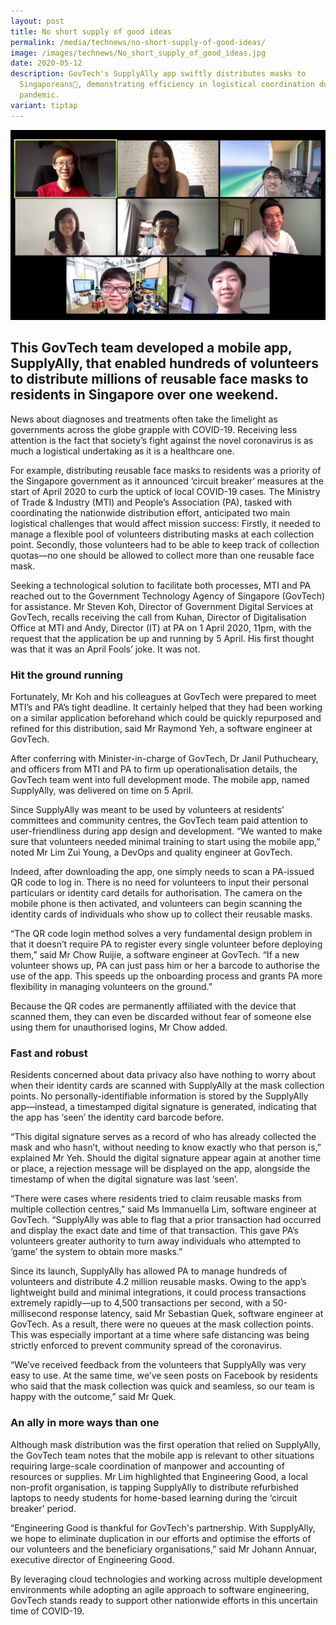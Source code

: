 ```yaml
---
layout: post
title: No short supply of good ideas
permalink: /media/technews/no-short-supply-of-good-ideas/
image: /images/technews/No_short_supply_of_good_ideas.jpg
date: 2020-05-12
description: GovTech's SupplyAlly app swiftly distributes masks to
  Singaporeans📱, demonstrating efficiency in logistical coordination during the
  pandemic.
variant: tiptap
---
```

![The SupplyAlly team from GovTech in a Smart Nation](/images/technews/SupplyAlly-GovTech-team-photo.jpg)

This GovTech team developed a mobile app, SupplyAlly, that enabled hundreds of volunteers to distribute millions of reusable face masks to residents in Singapore over one weekend. 
---

News about diagnoses and treatments often take the limelight as governments across the globe grapple with COVID-19. Receiving less attention is the fact that society’s fight against the novel coronavirus is as much a logistical undertaking as it is a healthcare one.

For example, distributing reusable face masks to residents was a priority of the Singapore government as it announced ‘circuit breaker’ measures at the start of April 2020 to curb the uptick of local COVID-19 cases. The Ministry of Trade & Industry (MTI) and People’s Association (PA), tasked with coordinating the nationwide distribution effort, anticipated two main logistical challenges that would affect mission success: Firstly, it needed to manage a flexible pool of volunteers distributing masks at each collection point. Secondly, those volunteers had to be able to keep track of collection quotas—no one should be allowed to collect more than one reusable face mask.

Seeking a technological solution to facilitate both processes, MTI and PA reached out to the Government Technology Agency of Singapore (GovTech) for assistance. Mr Steven Koh, Director of Government Digital Services at GovTech, recalls receiving the call from Kuhan, Director of Digitalisation Office at MTI and Andy, Director (IT) at PA on 1 April 2020, 11pm, with the request that the application be up and running by 5 April. His first thought was that it was an April Fools’ joke. It was not. 

### **Hit the ground running**

Fortunately, Mr Koh and his colleagues at GovTech were prepared to meet MTI’s and PA’s tight deadline. It certainly helped that they had been working on a similar application beforehand which could be quickly repurposed and refined for this distribution, said Mr Raymond Yeh, a software engineer at GovTech.

After conferring with Minister-in-charge of GovTech, Dr Janil Puthucheary, and officers from MTI and PA to firm up operationalisation details, the GovTech team went into full development mode. The mobile app, named SupplyAlly, was delivered on time on 5 April.

Since SupplyAlly was meant to be used by volunteers at residents’ committees and community centres, the GovTech team paid attention to user-friendliness during app design and development. “We wanted to make sure that volunteers needed minimal training to start using the mobile app,” noted Mr Lim Zui Young, a DevOps and quality engineer at GovTech. 

Indeed, after downloading the app, one simply needs to scan a PA-issued QR code to log in. There is no need for volunteers to input their personal particulars or identity card details for authorisation. The camera on the mobile phone is then activated, and volunteers can begin scanning the identity cards of individuals who show up to collect their reusable masks.

“The QR code login method solves a very fundamental design problem in that it doesn’t require PA to register every single volunteer before deploying them,” said Mr Chow Ruijie, a software engineer at GovTech. “If a new volunteer shows up, PA can just pass him or her a barcode to authorise the use of the app. This speeds up the onboarding process and grants PA more flexibility in managing volunteers on the ground.”

Because the QR codes are permanently affiliated with the device that scanned them, they can even be discarded without fear of someone else using them for unauthorised logins, Mr Chow added. 

### **Fast and robust**

Residents concerned about data privacy also have nothing to worry about when their identity cards are scanned with SupplyAlly at the mask collection points. No personally-identifiable information is stored by the SupplyAlly app—instead, a timestamped digital signature is generated, indicating that the app has ‘seen’ the identity card barcode before.

“This digital signature serves as a record of who has already collected the mask and who hasn’t, without needing to know exactly who that person is,” explained Mr Yeh. Should the digital signature appear again at another time or place, a rejection message will be displayed on the app, alongside the timestamp of when the digital signature was last ‘seen’.

“There were cases where residents tried to claim reusable masks from multiple collection centres,” said Ms Immanuella Lim, software engineer at GovTech. “SupplyAlly was able to flag that a prior transaction had occurred and display the exact date and time of that transaction. This gave PA’s volunteers greater authority to turn away individuals who attempted to ‘game’ the system to obtain more masks.”

Since its launch, SupplyAlly has allowed PA to manage hundreds of volunteers and distribute 4.2 million reusable masks. Owing to the app’s lightweight build and minimal integrations, it could process transactions extremely rapidly—up to 4,500 transactions per second, with a 50-millisecond response latency, said Mr Sebastian Quek, software engineer at GovTech. As a result, there were no queues at the mask collection points. This was especially important at a time where safe distancing was being strictly enforced to prevent community spread of the coronavirus.

“We’ve received feedback from the volunteers that SupplyAlly was very easy to use. At the same time, we’ve seen posts on Facebook by residents who said that the mask collection was quick and seamless, so our team is happy with the outcome,” said Mr Quek. 

### **An ally in more ways than one**

Although mask distribution was the first operation that relied on SupplyAlly, the GovTech team notes that the mobile app is relevant to other situations requiring large-scale coordination of manpower and accounting of resources or supplies. Mr Lim highlighted that Engineering Good, a local non-profit organisation, is tapping SupplyAlly to distribute refurbished laptops to needy students for home-based learning during the ‘circuit breaker’ period.

“Engineering Good is thankful for GovTech's partnership. With SupplyAlly, we hope to eliminate duplication in our efforts and optimise the efforts of our volunteers and the beneficiary organisations,” said Mr Johann Annuar, executive director of Engineering Good. 

By leveraging cloud technologies and working across multiple development environments while adopting an agile approach to software engineering, GovTech stands ready to support other nationwide efforts in this uncertain time of COVID-19.